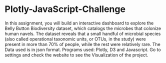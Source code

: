 # Plotly-JavaScript-Challenge

In this assignment, you will build an interactive dashboard to explore the Belly Button Biodiversity dataset, which catalogs the microbes that colonize human navels.
The dataset reveals that a small handful of microbial species (also called operational taxonomic units, or OTUs, in the study) were present in more than 70% of people, while the rest were relatively rare.
The Data used is in json format. 
Programs used: Plotly, D3 and Javascript. 
Go to settings and check the website to see the Visualization of the project. 

